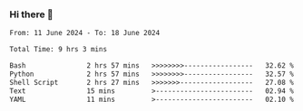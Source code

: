 ### Hi there 👋

<!--
**ututono/ututono** is a ✨ _special_ ✨ repository because its `README.md` (this file) appears on your GitHub profile.

Here are some ideas to get you started:

- 🔭 I’m currently working on ...
- 🌱 I’m currently learning ...
- 👯 I’m looking to collaborate on ...
- 🤔 I’m looking for help with ...
- 💬 Ask me about ...
- 📫 How to reach me: ...
- 😄 Pronouns: ...
- ⚡ Fun fact: ...
-->



<!--START_SECTION:waka-->

```txt
From: 11 June 2024 - To: 18 June 2024

Total Time: 9 hrs 3 mins

Bash               2 hrs 57 mins   >>>>>>>>-----------------   32.62 %
Python             2 hrs 57 mins   >>>>>>>>-----------------   32.57 %
Shell Script       2 hrs 27 mins   >>>>>>>------------------   27.08 %
Text               15 mins         >------------------------   02.94 %
YAML               11 mins         >------------------------   02.10 %
```

<!--END_SECTION:waka-->

